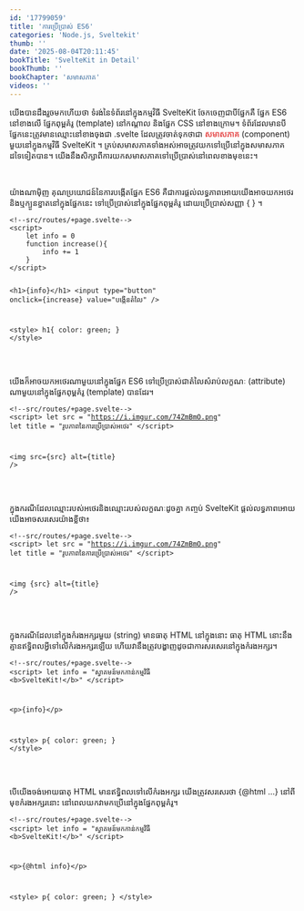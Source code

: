 ```yaml
---
id: '17799059'
title: 'ការប្រើប្រាស់​ ES6'
categories: 'Node.js, Sveltekit'
thumb: ''
date: '2025-08-04T20:11:45'
bookTitle: 'SvelteKit in Detail'
bookThumb: ''
bookChapter: 'សមាសភាគ'
videos: ''
---
```

<p>យើង​បាន​ដឹង​រួច​មក​ហើយ​ថា ទំរង់​នៃ​ទំព័រ​នៅ​ក្នុង​កម្មវិធី SvelteKit ចែក​ចេញ​ជា​បី​ផ្នែក​គឺ ផ្នែក ES6 នៅ​ខាង​លើ ផ្នែក​ពុម្ព​គំរូ (template) នៅ​កណ្តាល និង​ផ្នែក CSS នៅ​ខាង​ក្រោម​។ ទំព័រ​ដែល​មាន​បី​ផ្នែក​នេះ​ត្រូវ​មាន​ឈ្មោះ​នៅ​ខាង​ចុង​ជា .svelte ដែល​ត្រូវ​ចាត់ទុក​ថា​ជា <span style="color:hsl(0,75%,60%);"><strong>សមាសភាគ</strong></span> (component) ​​មួយនៅ​ក្នុង​កម្មវិធី SvelteKit ។ គ្រប់​សមាសភាគ​ទាំងអស់​អាច​ត្រូវ​យក​ទៅ​ប្រើ​នៅ​ក្នុង​សមាសភាគ​ដទៃ​ទៀត​បាន​។ យើង​នឹង​សិក្សា​ពី​ការយក​សមាសភាគ​ទៅ​ប្រើប្រាស់​នៅ​ពេល​ខាង​មុខ​នេះ​។</p><p>&nbsp;</p><p>យ៉ាងណាម៉ិញ គុណ​ប្រយោជន៍​នៃ​ការបង្កើត​ផ្នែក ES6 គឺ​ជា​ការផ្តល់​លទ្ធភាព​អោយ​យើង​អាច​យក​អថេរ​និង​ឬ​ក្បួន​ខ្នាត​នៅ​ក្នុងផ្នែក​​នេះ ទៅ​ប្រើប្រាស់​នៅ​ក្នុង​ផ្នែក​ពុម្ព​គំរូ ដោយ​ប្រើប្រាស់​សញ្ញា { } ។</p><pre><code class="svelte">&lt;!--src/routes/+page.svelte--&gt;
&lt;script&gt;
    let info = 0
    function increase(){
        info += 1
    }
&lt;/script&gt;
 
&lt;h1&gt;{info}&lt;/h1&gt;
&lt;input type="button" onclick={increase} value="បង្កើន​តំលៃ" /&gt;
 
&lt;style&gt;
    h1{
        color: green;
    }
&lt;/style&gt;</code></pre><p>&nbsp;</p><p>យើង​ក៏​អាច​យក​អថេរ​ណា​មួយ​នៅ​ក្នុង​ផ្នែក ES6 ទៅ​ប្រើប្រាស់​ជា​តំលៃ​សំរាប់​លក្ខណៈ (attribute) ណា​មួយ​នៅ​ក្នុង​ផ្នែក​ពុម្ពគំរូ (template) បាន​ដែរ​។</p><pre><code class="svelte">&lt;!--src/routes/+page.svelte--&gt;
&lt;script&gt;
    let src = "https://i.imgur.com/74ZmBmO.png"
    let title = "រូបភាពនៃ​ការប្រើប្រាស់​អថេរ"
&lt;/script&gt;
 
&lt;img src={src} alt={title} /&gt;</code></pre><p>&nbsp;</p><p>ក្នុង​ករណី​ដែល​ឈ្មោះ​របស់​អថេរ​និង​ឈ្មោះ​របស់​លក្ខណៈ​ដូច​គ្នា កញ្ចប់ SvelteKit ផ្តល់​លទ្ធភាព​អោយ​យើង​អាច​សរសេរ​យ៉ាង​ខ្លី​ថា៖</p><pre><code class="svelte">&lt;!--src/routes/+page.svelte--&gt;
&lt;script&gt;
    let src = "https://i.imgur.com/74ZmBmO.png"
    let title = "រូបភាពនៃ​ការប្រើប្រាស់​អថេរ"
&lt;/script&gt;
 
&lt;img {src} alt={title} /&gt;</code></pre><p>&nbsp;</p><p>ក្នុង​ករណី​ដែល​នៅ​ក្នុង​កំរង​អក្សរមួយ (string) មាន​ធាតុ HTML នៅ​ក្នុង​នោះ ធាតុ​ HTML នោះ​នឹង​គ្មាន​ឥទ្ធិពលអ្វី​ទៅ​លើ​កំរង​អក្សរ​ឡើយ ហើយ​វា​នឹង​ត្រូវ​បង្ហាញ​ដូច​ជា​ការសរសេរ​នៅ​ក្នុង​កំរង​អក្សរ​។</p><pre><code class="svelte">&lt;!--src/routes/+page.svelte--&gt;
&lt;script&gt;
    let info = "ស្វាគមន៍​មក​កាន់​កម្មវិធី &lt;b&gt;SvelteKit!&lt;/b&gt;"
&lt;/script&gt;
 
&lt;p&gt;{info}&lt;/p&gt;
 
&lt;style&gt;
    p{
        color: green;
    }
&lt;/style&gt;</code></pre><p>&nbsp;</p><p>បើ​យើង​ចង់​អោយ​ធាតុ HTML មាន​ឥទ្ធិពល​ទៅ​លើ​កំរង​អក្សរ យើង​ត្រូវ​សរសេរ​ថា {@html …} នៅ​ពី​មុខ​កំរង​អក្សរ​នោះ នៅ​ពេល​យក​វា​មក​ប្រើ​នៅ​ក្នុង​ផ្នែក​ពុម្ព​គំរូ​។</p><pre><code class="svelte">&lt;!--src/routes/+page.svelte--&gt;
&lt;script&gt;
    let info = "ស្វាគមន៍​មក​កាន់​កម្មវិធី &lt;b&gt;SvelteKit!&lt;/b&gt;"
&lt;/script&gt;
 
&lt;p&gt;{@html info}&lt;/p&gt;
 
&lt;style&gt;
    p{
        color: green;
    }
&lt;/style&gt;</code></pre>